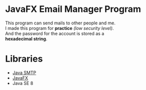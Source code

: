 # JavaFX Email Manager Program
This program can send mails to other people and me.  
I made this program for **practice** *(low security level)*.  
And the password for the account is stored as a  
**hexadecimal string**.  

# Libraries
- [Java SMTP](https://mvnrepository.com/artifact/javax.mail/mail/1.4.7)
- [JavaFX](https://openjfx.io)
- Java SE 8
